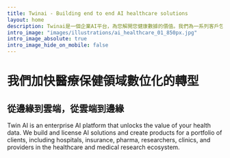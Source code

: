 ```yaml
---
title: Twinai - Building end to end AI healthcare solutions
layout: home
description: Twinai是一個企業AI平台，為您解開您健康數據的價值。我們為一系列客戶包含醫院、保險、製藥、研究人員、診所和供應商建構和許可AI模型並創建產品。
intro_image: "images/illustrations/ai_healthcare_01_850px.jpg"
intro_image_absolute: true
intro_image_hide_on_mobile: false
---
```


# 我們加快醫療保健領域數位化的轉型
## 從邊緣到雲端，從雲端到邊緣

Twin AI is an enterprise AI platform that unlocks the value of your health data.
We build and license AI solutions and create products for a portfolio of clients, including hospitals, insurance, pharma, researchers, clinics, and providers in the healthcare and medical research ecosystem.
